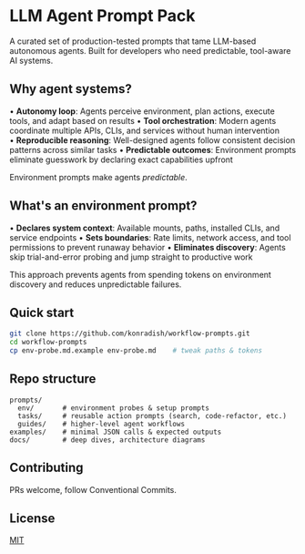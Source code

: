 # LLM Agent Prompt Pack

A curated set of production-tested prompts that tame LLM-based autonomous agents. Built for developers who need predictable, tool-aware AI systems.

## Why agent systems?

• **Autonomy loop**: Agents perceive environment, plan actions, execute tools, and adapt based on results
• **Tool orchestration**: Modern agents coordinate multiple APIs, CLIs, and services without human intervention  
• **Reproducible reasoning**: Well-designed agents follow consistent decision patterns across similar tasks
• **Predictable outcomes**: Environment prompts eliminate guesswork by declaring exact capabilities upfront

Environment prompts make agents *predictable*.

## What's an environment prompt?

• **Declares system context**: Available mounts, paths, installed CLIs, and service endpoints
• **Sets boundaries**: Rate limits, network access, and tool permissions to prevent runaway behavior
• **Eliminates discovery**: Agents skip trial-and-error probing and jump straight to productive work

This approach prevents agents from spending tokens on environment discovery and reduces unpredictable failures.

## Quick start

```bash
git clone https://github.com/konradish/workflow-prompts.git
cd workflow-prompts
cp env-probe.md.example env-probe.md    # tweak paths & tokens
```

## Repo structure

```
prompts/
  env/       # environment probes & setup prompts
  tasks/     # reusable action prompts (search, code-refactor, etc.)
  guides/    # higher-level agent workflows
examples/    # minimal JSON calls & expected outputs
docs/        # deep dives, architecture diagrams
```

## Contributing

PRs welcome, follow Conventional Commits.

## License

[MIT](LICENSE)